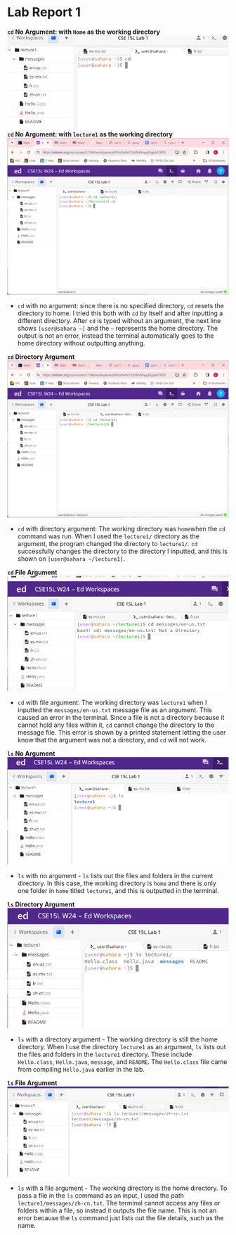 # Lab Report 1
**`cd` No Argument: with `Home` as the working directory**\
![Image](cdNoArg.png)  
**`cd` No Argument: with `lecture1` as the working directory**\
![Image](cdNoArg2.png)

- `cd` with no argument: since there is no specified directory, `cd` resets the directory to home. I tried this both with `cd` by itself and after inputting a different directory. After `cd` is typed without an argument, the next line shows `[user@sahara ~]` and the `~` represents the home directory. The output is not an error, instead the terminal automatically goes to the home directory without outputting anything.
  
**`cd` Directory Argument**
![Image](cdDir.png)  
- `cd` with directory argument:  The working directory was `home`when the `cd` command was run. When I used the `lecture1/` directory as the argument, the program changed the directory to `lecture1/`. `cd` successfully changes the directory to the directory I inputted, and this is shown on `[user@sahara ~/lecture1]`.  

**`cd` File Argument**
![Image](cdFile.png)  
- `cd` with file argument: The working directory was `lecture1` when I inputted the `messages/en-us.txt` message file as an argument. This caused an error in the terminal. Since a file is not a directory because it cannot hold any files within it, `cd` cannot change the directory to the message file. This error is shown by a printed statement letting the user know that the argument was not a directory, and `cd` will not work.


**`ls` No Argument**  
![Image](lsNoArg.png)  

- `ls` with no argument - `ls` lists out the files and folders in the current directory. In this case, the working directory is `home` and there is only one folder in `home` titled `lecture1`, and this is outputted in the terminal.

**`ls` Directory Argument**  
![Image](lsDir.png)  

- `ls` with a directory argument - The working directory is still the home directory. When I use the directory `lecture1` as an argument, `ls` lists out the files and folders in the `lecture1` directory. These include `Hello.class`, `Hello.java`, `message`, and `README`. The `Hello.class` file came from compiling `Hello.java` earlier in the lab.

**`ls` File Argument**  
![Image](lsFile.png) 

- `ls` with a file argument - The working directory is the home directory. To pass a file in the `ls` command as an input, I used the path `lecture1/messages/zh-cn.txt`. The terminal cannot access any files or folders within a file, so instead it outputs the file name. This is not an error because the `ls` command just lists out the file details, such as the name.  

